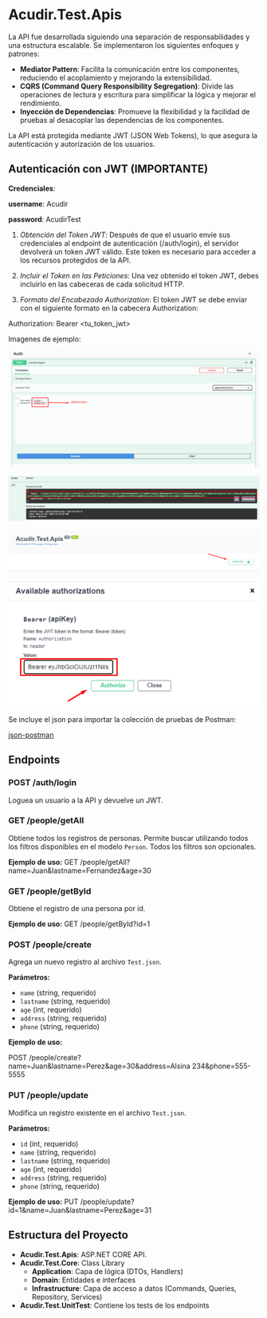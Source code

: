 
# Acudir.Test.Apis
La API fue desarrollada siguiendo una separación de responsabilidades y una estructura escalable.
Se implementaron los siguientes enfoques y patrones:
- **Mediator Pattern**: Facilita la comunicación entre los componentes, reduciendo el acoplamiento y mejorando la extensibilidad.
- **CQRS (Command Query Responsibility Segregation)**: Divide las operaciones de lectura y escritura para simplificar la lógica y mejorar el rendimiento.
- **Inyección de Dependencias**: Promueve la flexibilidad y la facilidad de pruebas al desacoplar las dependencias de los componentes.

La API está protegida mediante JWT (JSON Web Tokens), lo que asegura la autenticación y autorización de los usuarios.

## Autenticación con JWT (IMPORTANTE)
**Credenciales**:

**username**: Acudir

**password**: AcudirTest

1. *Obtención del Token JWT*:
Después de que el usuario envíe sus credenciales al endpoint de autenticación (/auth/login), el servidor devolverá un token JWT válido. Este token es necesario para acceder a los recursos protegidos de la API.

2. *Incluir el Token en las Peticiones*:
Una vez obtenido el token JWT, debes incluirlo en las cabeceras de cada solicitud HTTP.

3. *Formato del Encabezado Authorization*:
El token JWT se debe enviar con el siguiente formato en la cabecera Authorization:

Authorization: Bearer <tu_token_jwt>

Imagenes de ejemplo:

![alt text](image-1.png)

![alt text](image-2.png)

![alt text](image-3.png)

![alt text](image-4.png)

Se incluye el json para importar la colección de pruebas de Postman:

[json-postman](./ACUDIR%20TEST.postman_collection.json)


## Endpoints

### POST /auth/login

Loguea un usuario a la API y devuelve un JWT.

### GET /people/getAll

Obtiene todos los registros de personas. Permite buscar utilizando todos los filtros disponibles en el modelo `Person`. Todos los filtros son opcionales.

**Ejemplo de uso:**
GET /people/getAll?name=Juan&lastname=Fernandez&age=30

### GET /people/getById

Obtiene el registro de una persona por id.

**Ejemplo de uso:**
GET /people/getById?id=1

### POST /people/create

Agrega un nuevo registro al archivo `Test.json`.

**Parámetros:**
- `name` (string, requerido)
- `lastname` (string, requerido)
- `age` (int, requerido)
- `address` (string, requerido)
- `phone` (string, requerido)

**Ejemplo de uso:**

POST /people/create?name=Juan&lastname=Perez&age=30&address=Alsina 234&phone=555-5555


### PUT /people/update

Modifica un registro existente en el archivo `Test.json`.

**Parámetros:**
- `id` (int, requerido)
- `name` (string, requerido)
- `lastname` (string, requerido)
- `age` (int, requerido)
- `address` (string, requerido)
- `phone` (string, requerido)

**Ejemplo de uso:**
PUT /people/update?id=1&name=Juan&lastname=Perez&age=31

## Estructura del Proyecto

- **Acudir.Test.Apis**: ASP.NET CORE API.
- **Acudir.Test.Core**: Class Library
  - **Application**: Capa de lógica (DTOs, Handlers)
  - **Domain**: Entidades e interfaces
  - **Infrastructure**: Capa de acceso a datos (Commands, Queries, Repository, Services)
- **Acudir.Test.UnitTest**: Contiene los tests de los endpoints
